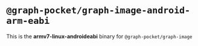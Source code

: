 # `@graph-pocket/graph-image-android-arm-eabi`

This is the **armv7-linux-androideabi** binary for `@graph-pocket/graph-image`
